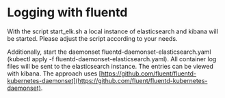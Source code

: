# Logging with fluentd

With the script start_elk.sh a local instance of elasticsearch and kibana will be started. Please adjust the script according to your needs.

Additionally, start the daemonset fluentd-daemonset-elasticsearch.yaml (kubectl apply -f fluentd-daemonset-elasticsearch.yaml). All container log files will be sent to the elasticsearch instance. The entries can be viewed with kibana. The approach uses [https://github.com/fluent/fluentd-kubernetes-daemonset](https://github.com/fluent/fluentd-kubernetes-daemonset).
